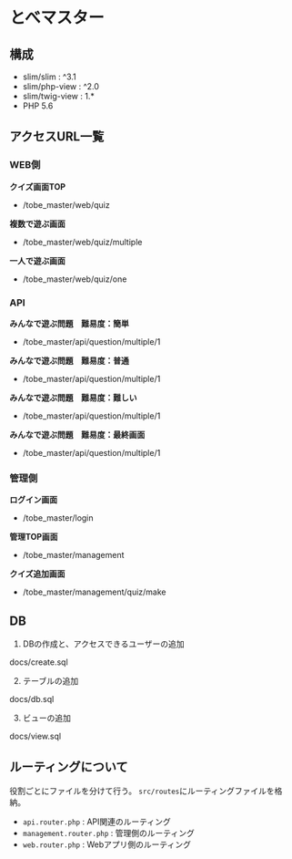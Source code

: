 # とべマスター

## 構成
* slim/slim      : ^3.1
* slim/php-view  : ^2.0
* slim/twig-view : 1.*
* PHP 5.6


## アクセスURL一覧

### WEB側

**クイズ画面TOP**
* /tobe_master/web/quiz


**複数で遊ぶ画面**
* /tobe_master/web/quiz/multiple


**一人で遊ぶ画面**
* /tobe_master/web/quiz/one


### API

**みんなで遊ぶ問題　難易度：簡単**
* /tobe_master/api/question/multiple/1

**みんなで遊ぶ問題　難易度：普通**
* /tobe_master/api/question/multiple/1

**みんなで遊ぶ問題　難易度：難しい**
* /tobe_master/api/question/multiple/1

**みんなで遊ぶ問題　難易度：最終画面**
* /tobe_master/api/question/multiple/1



### 管理側

**ログイン画面**
* /tobe_master/login

**管理TOP画面**
* /tobe_master/management

**クイズ追加画面**
* /tobe_master/management/quiz/make


## DB

1. DBの作成と、アクセスできるユーザーの追加

docs/create.sql

2. テーブルの追加

docs/db.sql

3. ビューの追加

docs/view.sql


## ルーティングについて

役割ごとにファイルを分けて行う。
`src/routes`にルーティングファイルを格納。

* `api.router.php` : API関連のルーティング
* `management.router.php` : 管理側のルーティング
* `web.router.php` : Webアプリ側のルーティング